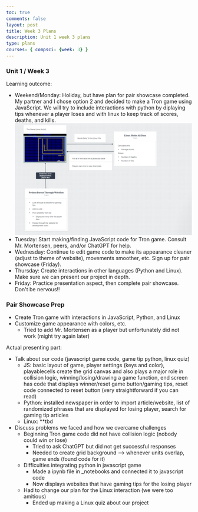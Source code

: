 ```yaml
---
toc: true
comments: false
layout: post
title: Week 3 Plans
description: Unit 1 week 3 plans
type: plans
courses: { compsci: {week: 3} }
---
```


### Unit 1 / Week 3
Learning outcome: 
- Weekend/Monday: Holiday, but have plan for pair showcase completed. My partner and I chose option 2 and decided to make a Tron game using JavaScript. We will try to include interactions with python by diplaying tips whenever a player loses and with linux to keep track of scores, deaths, and kills. ![](images/project.png) 
- Tuesday: Start making/finding JavaScript code for Tron game. Consult Mr. Mortensen, peers, and/or ChatGPT for help.
- Wednesday: Continue to edit game code to make its appearance cleaner (adjust to theme of website), movements smoother, etc. Sign up for pair showcase (Friday).
- Thursday: Create interactions in other languages (Python and Linux). Make sure we can present our project in depth.
- Friday: Practice presentation aspect, then complete pair showcase. Don't be nervous!!


### Pair Showcase Prep
- Create Tron game with interactions in JavaScript, Python, and Linux
- Customize game appearance with colors, etc.
    - Tried to add Mr. Mortensen as a player but unfortunately did not work (might try again later)

Actual presenting part:
- Talk about our code (javascript game code, game tip python, linux quiz)
    - JS: basic layout of game, player settings (keys and color), playablecells create the grid canvas and also plays a major role in collision logic, winning/losing/drawing a game function, end screen has code that displays winner/reset game button/gaming tips, reset code connected to reset button (very straightforward if you can read)
    - Python: installed newspaper in order to import article/website, list of randomized phrases that are displayed for losing player, search for gaming tip articles
    - Linux: **tbd
- Discuss problems we faced and how we overcame challenges
    - Beginning Tron game code did not have collision logic (nobody could win or lose)
        - Tried to ask ChatGPT but did not get successful responses
        - Needed to create grid background --> whenever units overlap, game ends (found code for it)
    - Difficulties integrating python in javascript game
        - Made a ipynb file in _notebooks and connected it to javascript code
        - Now displays websites that have gaming tips for the losing player
    - Had to change our plan for the Linux interaction (we were too amitious)
        - Ended up making a Linux quiz about our project
